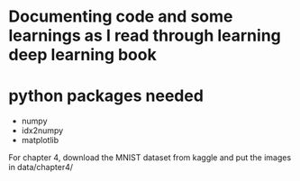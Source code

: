 # Documenting code and some learnings as I read through learning deep learning book
# python packages needed
- numpy
- idx2numpy
- matplotlib

For chapter 4, download the MNIST dataset from kaggle and put the images in data/chapter4/